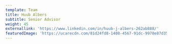 ```yaml
---
template: Team
title: Huub Albers
subtitle: Senior Advisor
weight: 45
externallink: 'https://www.linkedin.com/in/huub-j-albers-262ab888/'
featuredImage: 'https://ucarecdn.com/81d24fd8-1408-4567-91dc-9978e87d35a9/'
---
```


